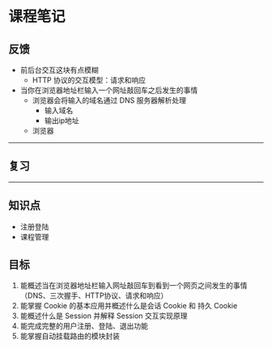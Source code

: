 # 课程笔记

## 反馈

- 前后台交互这块有点模糊
  + HTTP 协议的交互模型：请求和响应
- 当你在浏览器地址栏输入一个网址敲回车之后发生的事情
  + 浏览器会将输入的域名通过 DNS 服务器解析处理
    * 输入域名
    * 输出ip地址
  + 浏览器

---

## 复习

---

## 知识点

- 注册登陆
- 课程管理

## 目标

1. 能概述当在浏览器地址栏输入网址敲回车到看到一个网页之间发生的事情（DNS、三次握手、HTTP协议、请求和响应）
2. 能掌握 Cookie 的基本应用并概述什么是会话 Cookie 和 持久 Cookie
3. 能概述什么是 Session 并解释 Session 交互实现原理
4. 能完成完整的用户注册、登陆、退出功能
5. 能掌握自动挂载路由的模块封装
